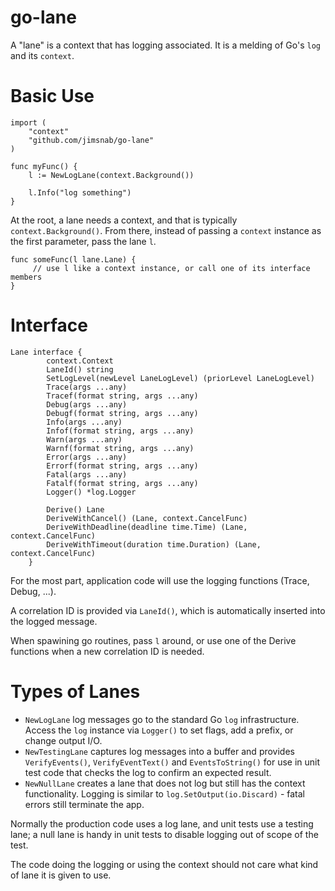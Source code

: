 # go-lane

A "lane" is a context that has logging associated. It is a melding of Go's `log` and its `context`.

# Basic Use

```
import (
    "context"
    "github.com/jimsnab/go-lane"
)

func myFunc() {
    l := NewLogLane(context.Background())

    l.Info("log something")
}
```

At the root, a lane needs a context, and that is typically `context.Background()`. From there, instead of
passing a `context` instance as the first parameter, pass the lane `l`.

```
func someFunc(l lane.Lane) {
     // use l like a context instance, or call one of its interface members
}
```

# Interface
```
Lane interface {
		context.Context
		LaneId() string
		SetLogLevel(newLevel LaneLogLevel) (priorLevel LaneLogLevel)
		Trace(args ...any)
		Tracef(format string, args ...any)
		Debug(args ...any)
		Debugf(format string, args ...any)
		Info(args ...any)
		Infof(format string, args ...any)
		Warn(args ...any)
		Warnf(format string, args ...any)
		Error(args ...any)
		Errorf(format string, args ...any)
		Fatal(args ...any)
		Fatalf(format string, args ...any)
		Logger() *log.Logger

		Derive() Lane
		DeriveWithCancel() (Lane, context.CancelFunc)
		DeriveWithDeadline(deadline time.Time) (Lane, context.CancelFunc)
		DeriveWithTimeout(duration time.Duration) (Lane, context.CancelFunc)
	}
```

For the most part, application code will use the logging functions (Trace, Debug, ...).

A correlation ID is provided via `LaneId()`, which is automatically inserted into the
logged message.

When spawining go routines, pass `l` around, or use one of the Derive functions when
a new correlation ID is needed.

# Types of Lanes
* `NewLogLane` log messages go to the standard Go `log` infrastructure. Access the `log`
  instance via `Logger()` to set flags, add a prefix, or change output I/O.
* `NewTestingLane` captures log messages into a buffer and provides `VerifyEvents()`,
  `VerifyEventText()` and `EventsToString()` for use in unit test code that checks the log to confirm
  an expected result.
* `NewNullLane` creates a lane that does not log but still has the context functionality.
  Logging is similar to `log.SetOutput(io.Discard)` - fatal errors still terminate the app.

Normally the production code uses a log lane, and unit tests use a testing lane; a null
lane is handy in unit tests to disable logging out of scope of the test.

The code doing the logging or using the context should not care what kind of lane it
is given to use.
